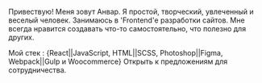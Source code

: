 Привествую!
Меня зовут Анвар.
Я простой, творческий, увлеченный и веселый человек.
Занимаюсь в 'Frontend'е разработки сайтов. 
Мне всегда нравится создавать что-то самостоятельно, что полезно для других.

Мой стек : {React||JavaScript, HTML||SCSS, Photoshop||Figma, Webpack||Gulp и Woocommerce}
Открыть к предложениям для сотрудничества.

<!---
anvarturakulov/anvarturakulov is a ✨ special ✨ repository because its `README.md` (this file) appears on your GitHub profile.
You can click the Preview link to take a look at your changes.
--->

